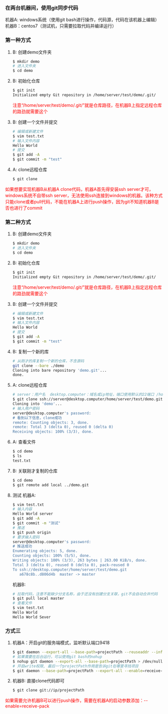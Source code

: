 ### 在两台机器间，使用git同步代码

机器A: windows系统（使用git bash进行操作，代码源，代码在该机器上编辑）       机器B：centos7（测试机，只需要拉取代码并编译运行）

### 第一种方式

1.  B: 创建demo文件夹

    ```bash
    $ mkdir demo
    # 进入文件夹
    $ cd demo
    ```

2.  B: 初始化仓库

    ```bash
    $ git init
    Initialized empty Git repository in /home/server/test/demo/.git/
    ```

    <span style="color: red">注意“/home/server/test/demo/.git/”就是仓库路径，在机器B上指定远程仓库的路劲就需要这个</span>

3.  B: 创建一个文件并提交

    ```bash
    # 编辑或新建文件
    $ vim test.txt
    # 输入文件内容
    Hello World
    # 提交
    $ git add -A
    $ git commit -m "test"
    ```

4.  A: clone远程仓库

    ```bash
    $ git clone 
    ```

<span style="color: red">如果想要实现机器B从机器A clone代码，机器A首先得安装ssh server才可，windows系统不自带ssh server，无法使用ssh连接到windows的机器。该种方式只能clone或者pull代码，不能在机器A上进行push操作，因为git不知道机器B是否也进行了commit</span>

### 第二种方式

1.  B: 创建demo文件夹

    ```bash
    $ mkdir demo
    # 进入文件夹
    $ cd demo
    ```

2.  B: 初始化仓库

    ```bash
    $ git init
    Initialized empty Git repository in /home/server/test/demo/.git/
    ```

    <span style="color: red">注意“/home/server/test/demo/.git/”就是仓库路径，在机器B上指定远程仓库的路劲就需要这个</span>

3.  B: 创建一个文件并提交

    ```bash
    # 编辑或新建文件
    $ vim test.txt
    # 输入文件内容
    Hello World
    # 提交
    $ git add -A
    $ git commit -m "test"
    ```

4.  B: 复制一个新的库

    ```bash
    # 从刚才的库复制一个新的仓库，不含源码
    git clone --bare ./demo
    Cloning into bare repository 'demo.git'...
    done.
    ```

5.  A: clone远程仓库

    ```bash
    # server：用户名  desktop.computer：域名或ip地址，端口使用默认的22端口 /home/server/test/demo.git：仓库在机器上的路径
    $ git clone ssh://server@desktop.computer/home/server/test/demo.git
    Cloning into 'demo'...
    # 输入用户密码
    server@desktop.computer's password:
    # 看到以下信息，clone成功
    remote: Counting objects: 3, done.
    remote: Total 3 (delta 0), reused 0 (delta 0)
    Receiving objects: 100% (3/3), done.
    ```

6.  A: 查看文件

    ```bash
    $ cd demo
    $ ls
    test.txt
    ```

7.  B: 关联刚才复制的仓库

    ```bash
    $ cd demo
    $ git remote add local ../demo.git
    ```

8.  测试
    机器A:

    ```bash
    $ vim test.txt
    # 输入内容
    Hello World server
    $ git add -A
    $ git commit -m "测试"
    # 推送
    $ git push origin
    # 要求输入密码
    server@desktop.computer's password:
    # 推送成功
    Enumerating objects: 5, done.
    Counting objects: 100% (5/5), done.
    Writing objects: 100% (3/3), 263 bytes | 263.00 KiB/s, done.
    Total 3 (delta 0), reused 0 (delta 0), pack-reused 0
    To ssh://desktop.computer/home/server/test/demo.git
       a678c8b..d806d4b  master -> master
    ```

    机器B: 

    ```bash
    # 拉取代码，注意不能缺少分支名称，由于还没有创建分支关联，git不会自动合并代码
    $ git pull local master
    # 查看文件
    $ vim test.txt
    Hello World
    Hello World Sever
    ```

### 方式三

1.  机器A：开启git的服务端模式，监听默认端口9418

    ```bash
    $ git daemon --export-all --base-path=projectPath --reuseaddr --informative-errors —verbose
    # 如果需要在后台运行，可以使用git bash的nohup
    $ nohup git daemon --export-all --base-path=projectPath > /dev/null 2>&1 &
    # 开启write权限, 最后一个projectPath作用是告诉git在哪里寻找项目
    $ git daemon --base-path=projectPath --export-all --enable=receive-pack --reuseaddr --informative-errors —verbose projectPath
    ```

2.  机器B: 直接clone代码即可

    ```bash
    $ git clone git://ip/projectPath
    ```

<span style="color: red">如果需要允许机器B可以进行push操作，需要在机器A的启动参数添加：--enable=receive-pack</span>